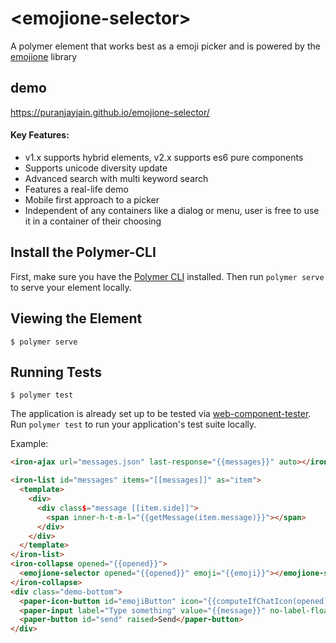 # \<emojione-selector\>

A polymer element that works best as a emoji picker and is powered by the [emojione](https://www.emojione.com/) library

## demo

https://puranjayjain.github.io/emojione-selector/

#### Key Features:
* v1.x supports hybrid elements, v2.x supports es6 pure components
* Supports unicode diversity update
* Advanced search with multi keyword search
* Features a real-life demo
* Mobile first approach to a picker
* Independent of any containers like a dialog or menu, user is free to use it in a container of their choosing

## Install the Polymer-CLI

First, make sure you have the [Polymer CLI](https://www.npmjs.com/package/polymer-cli) installed. Then run `polymer serve` to serve your element locally.

## Viewing the Element

```
$ polymer serve
```

## Running Tests

```
$ polymer test
```

The application is already set up to be tested via [web-component-tester](https://github.com/Polymer/web-component-tester). Run `polymer test` to run your application's test suite locally.

Example:

<!---
```
<custom-element-demo>
  <template>
    <script src="../webcomponentsjs/webcomponents-lite.js"></script>
    <link rel="import" href="../polymer/polymer.html">
    <link rel="import" href="../iron-flex-layout/iron-flex-layout.html">
    <link rel="import" href="../iron-ajax/iron-ajax.html">
    <link rel="import" href="../iron-icon/iron-icon.html">
    <link rel="import" href="../iron-icons/iron-icons.html">
    <link rel="import" href="../iron-icons/social-icons.html">
    <link rel="import" href="../iron-list/iron-list.html">
    <link rel="import" href="../iron-collapse/iron-collapse.html">
    <link rel="import" href="../bower_components/paper-styles/color.html">
    <link rel="import" href="../paper-icon-button/paper-icon-button.html">
    <link rel="import" href="../paper-button/paper-button.html">
    <link rel="import" href="../paper-input/paper-input.html">
    <link rel="import" href="../paper-item/paper-icon-item.html">

    <link rel="import" href="emojione-selector.html">
    <template>
      <style is="custom-style">
        :host {
          @apply(--layout-vertical);
          @apply(--layout-fullbleed);
        }

        iron-list {
          @apply(--layout-flex);
          padding: 0 8px;
          background-color: var(--paper-grey-100);
        }

        iron-list .message {
          display: inline-block;
          padding: 8px;
          border-radius: 3px;
          background-color: var(--paper-grey-300);
          margin-top: 8px;
        }

        iron-list .message.right {
          float: right;
        }

        iron-list .message img {
          vertical-align: middle;
          height: 24px;
          width: 24px;
        }

        .demo-bottom {
          @apply(--layout-horizontal);
          @apply(--layout-end);
          padding: 8px;
        }

        paper-input {
          @apply(--layout-flex);
          --paper-input-container-focus-color: var(--paper-blue-500);
          margin: 0 8px;
        }

        paper-button {
          background-color: var(--paper-blue-500);
          color: #fff;
          margin-bottom: 8px;
        }

        emojione-selector {
          --emojione-selector-iron-list: {
            background-color: var(--paper-grey-50);
          }
          --paper-input-container-focus-color: var(--paper-blue-500);
          --paper-tabs-selection-bar-color: var(--paper-blue-500);
        }

      </style>
      <iron-ajax url="messages.json" last-response="{{messages}}" auto></iron-ajax>

      <iron-list id="messages" items="[[messages]]" as="item">
        <template>
          <div>
            <div class$="message [[item.side]]">
              <span inner-h-t-m-l="{{getMessage(item.message)}}"></span>
            </div>
          </div>
        </template>
      </iron-list>
      <iron-collapse opened="{{opened}}">
        <emojione-selector opened="{{opened}}" emoji="{{emoji}}"></emojione-selector>
      </iron-collapse>
      <div class="demo-bottom">
        <paper-icon-button id="emojiButton" icon="{{computeIfChatIcon(opened)}}" src="{{computeIfChatImg(opened)}}" title="emoji"></paper-icon-button>
        <paper-input label="Type something" value="{{message}}" no-label-float></paper-input>
        <paper-button id="send" raised>Send</paper-button>
      </div>
    </template>
    <script>
      Polymer({
        is: 'x-demo',

        properties: {
          opened: {
            type: Object
          },
          message: {
            type: String
          },
          emoji: {
            type: String,
            observer: 'onEmojiChange'
          }
        },

        listeners: {
          'emojiButton.tap': 'onEmojiButtonTap',
          'send.tap': 'onSendButtonTap'
        },

        ready: function () {
          // HACK force re-render of iron list
          this.async(function () {
            this.$.messages.notifyResize();
          }, 600);
        },

        computeIfChatIcon: function (opened) {
          if (opened) {
            return '';
          } else {
            return 'social:mood';
          }
        },

        computeIfChatImg: function (opened) {
          if (opened) {
            return 'https://cdn.jsdelivr.net/emojione/assets/png/263a.png?v=2.2.7';
          } else {
            return '';
          }
        },

        getMessage: function (message) {
          return emojione.toImage(message);
        },

        onEmojiChange: function () {
          if (this.emoji) {
            this.message = this.message + this.emoji;
          }
        },

        onEmojiButtonTap: function () {
          this.opened = !this.opened;
        },

        onSendButtonTap: function () {
          if (this.message) {
            this.push('messages', {
              'side': 'right',
              'message': this.message
            });
            this.message = '';
          }
        }
      });
    </script>
</custom-element-demo>
```
-->
```html
<iron-ajax url="messages.json" last-response="{{messages}}" auto></iron-ajax>

<iron-list id="messages" items="[[messages]]" as="item">
  <template>
    <div>
      <div class$="message [[item.side]]">
        <span inner-h-t-m-l="{{getMessage(item.message)}}"></span>
      </div>
    </div>
  </template>
</iron-list>
<iron-collapse opened="{{opened}}">
  <emojione-selector opened="{{opened}}" emoji="{{emoji}}"></emojione-selector>
</iron-collapse>
<div class="demo-bottom">
  <paper-icon-button id="emojiButton" icon="{{computeIfChatIcon(opened)}}" src="{{computeIfChatImg(opened)}}" title="emoji"></paper-icon-button>
  <paper-input label="Type something" value="{{message}}" no-label-float></paper-input>
  <paper-button id="send" raised>Send</paper-button>
</div>
```